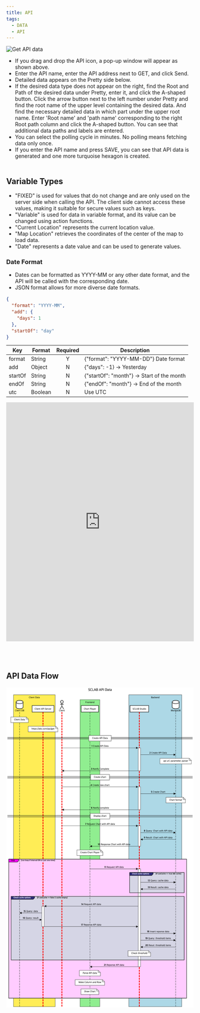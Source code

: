 ```yaml
---
title: API
tags:
  - DATA
  - API
---
```



![Get API data](./21.png)
- If you drag and drop the API icon, a pop-up window will appear as shown above.
- Enter the API name, enter the API address next to GET, and click Send.
- Detailed data appears on the Pretty side below.
- If the desired data type does not appear on the right, find the Root and Path of the desired data under Pretty, enter it, and click the A-shaped button. Click the arrow button next to the left number under Pretty and find the root name of the upper level containing the desired data. And find the necessary detailed data in which part under the upper root name. Enter 'Root name' and 'path name' corresponding to the right Root path column and click the A-shaped button. You can see that additional data paths and labels are entered.
- You can select the polling cycle in minutes. No polling means fetching data only once.
- If you enter the API name and press SAVE, you can see that API data is generated and one more turquoise hexagon is created.
<br/><br/>

## Variable Types
- "FIXED" is used for values that do not change and are only used on the server side when calling the API. The client side cannot access these values, making it suitable for secure values such as keys.
- "Variable" is used for data in variable format, and its value can be changed using action functions.
- "Current Location" represents the current location value.
- "Map Location" retrieves the coordinates of the center of the map to load data.
- "Date" represents a date value and can be used to generate values.

### Date Format
- Dates can be formatted as YYYY-MM or any other date format, and the API will be called with the corresponding date.
- JSON format allows for more diverse date formats.

~~~json
{
  "format": "YYYY-MM",
  "add": {
    "days": 1
  },
  "startOf": "day"
}
~~~

| Key | Format  | Required | Description                          |
|--- |---------|:--------:|--------------------------------------|
| format | String  |    Y     | {"format": "YYYY-MM-DD"} Date format |
| add | Object  |    N     | {"days": -1} -> Yesterday                  |
| startOf | String  |    N     | {"startOf": "month"} -> Start of the month |
| endOf | String |    N     | {"endOf": "month"} -> End of the month |
| utc | Boolean |    N     | Use UTC  |

<iframe width="100%" height="640" src="https://www.youtube.com/embed/39EXX0toy4s" title="YouTube video player" frameborder="0" allow="accelerometer; autoplay; clipboard-write; encrypted-media; gyroscope; picture-in-picture; web-share" allowfullscreen></iframe>

<br/><br/>

## API Data Flow
![API Data flow](./API.png)